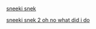 
  [sneeki snek](https://github.com/Zer0sss/WriteUp-CTF/blob/main/KQCTF/RE/sneeki%20snek.md)
  
  [sneeki snek 2 oh no what did i do](https://github.com/Zer0sss/WriteUp-CTF/blob/main/KQCTF/RE/sneeki%20snek%202%20oh%20no%20what%20did%20i%20do.md)
